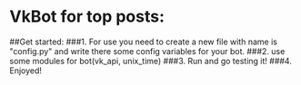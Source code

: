 # VkBot for top posts:

##Get started:
###1. For use you need to create a new file with name is "config.py" and write there some config variables for your bot.
###2. use some modules for bot(vk_api, unix_time)
###3. Run and go testing it!
###4. Enjoyed!
